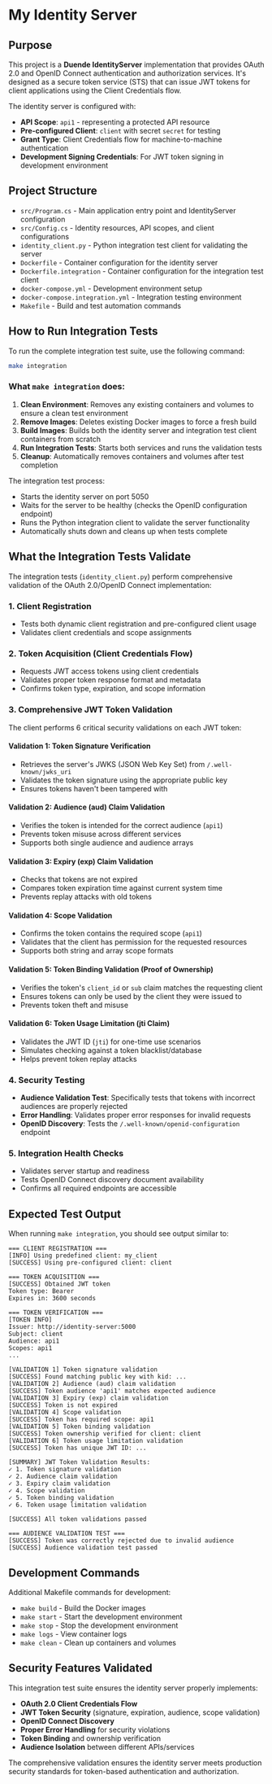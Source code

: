 # My Identity Server

## Purpose

This project is a **Duende IdentityServer** implementation that provides OAuth 2.0 and OpenID Connect authentication and authorization services. It's designed as a secure token service (STS) that can issue JWT tokens for client applications using the Client Credentials flow.

The identity server is configured with:
- **API Scope**: `api1` - representing a protected API resource
- **Pre-configured Client**: `client` with secret `secret` for testing
- **Grant Type**: Client Credentials flow for machine-to-machine authentication
- **Development Signing Credentials**: For JWT token signing in development environment

## Project Structure

- `src/Program.cs` - Main application entry point and IdentityServer configuration
- `src/Config.cs` - Identity resources, API scopes, and client configurations
- `identity_client.py` - Python integration test client for validating the server
- `Dockerfile` - Container configuration for the identity server
- `Dockerfile.integration` - Container configuration for the integration test client
- `docker-compose.yml` - Development environment setup
- `docker-compose.integration.yml` - Integration testing environment
- `Makefile` - Build and test automation commands

## How to Run Integration Tests

To run the complete integration test suite, use the following command:

```bash
make integration
```

### What `make integration` does:

1. **Clean Environment**: Removes any existing containers and volumes to ensure a clean test environment
2. **Remove Images**: Deletes existing Docker images to force a fresh build
3. **Build Images**: Builds both the identity server and integration test client containers from scratch
4. **Run Integration Tests**: Starts both services and runs the validation tests
5. **Cleanup**: Automatically removes containers and volumes after test completion

The integration test process:
- Starts the identity server on port 5050
- Waits for the server to be healthy (checks the OpenID configuration endpoint)
- Runs the Python integration client to validate the server functionality
- Automatically shuts down and cleans up when tests complete

## What the Integration Tests Validate

The integration tests (`identity_client.py`) perform comprehensive validation of the OAuth 2.0/OpenID Connect implementation:

### 1. **Client Registration**
- Tests both dynamic client registration and pre-configured client usage
- Validates client credentials and scope assignments

### 2. **Token Acquisition (Client Credentials Flow)**
- Requests JWT access tokens using client credentials
- Validates proper token response format and metadata
- Confirms token type, expiration, and scope information

### 3. **Comprehensive JWT Token Validation**
The client performs 6 critical security validations on each JWT token:

#### **Validation 1: Token Signature Verification**
- Retrieves the server's JWKS (JSON Web Key Set) from `/.well-known/jwks_uri`
- Validates the token signature using the appropriate public key
- Ensures tokens haven't been tampered with

#### **Validation 2: Audience (aud) Claim Validation**
- Verifies the token is intended for the correct audience (`api1`)
- Prevents token misuse across different services
- Supports both single audience and audience arrays

#### **Validation 3: Expiry (exp) Claim Validation**
- Checks that tokens are not expired
- Compares token expiration time against current system time
- Prevents replay attacks with old tokens

#### **Validation 4: Scope Validation**
- Confirms the token contains the required scope (`api1`)
- Validates that the client has permission for the requested resources
- Supports both string and array scope formats

#### **Validation 5: Token Binding Validation (Proof of Ownership)**
- Verifies the token's `client_id` or `sub` claim matches the requesting client
- Ensures tokens can only be used by the client they were issued to
- Prevents token theft and misuse

#### **Validation 6: Token Usage Limitation (jti Claim)**
- Validates the JWT ID (`jti`) for one-time use scenarios
- Simulates checking against a token blacklist/database
- Helps prevent token replay attacks

### 4. **Security Testing**
- **Audience Validation Test**: Specifically tests that tokens with incorrect audiences are properly rejected
- **Error Handling**: Validates proper error responses for invalid requests
- **OpenID Discovery**: Tests the `/.well-known/openid-configuration` endpoint

### 5. **Integration Health Checks**
- Validates server startup and readiness
- Tests OpenID Connect discovery document availability
- Confirms all required endpoints are accessible

## Expected Test Output

When running `make integration`, you should see output similar to:

```
=== CLIENT REGISTRATION ===
[INFO] Using predefined client: my_client
[SUCCESS] Using pre-configured client: client

=== TOKEN ACQUISITION ===
[SUCCESS] Obtained JWT token
Token type: Bearer
Expires in: 3600 seconds

=== TOKEN VERIFICATION ===
[TOKEN INFO]
Issuer: http://identity-server:5000
Subject: client
Audience: api1
Scopes: api1
...

[VALIDATION 1] Token signature validation
[SUCCESS] Found matching public key with kid: ...
[VALIDATION 2] Audience (aud) claim validation
[SUCCESS] Token audience 'api1' matches expected audience
[VALIDATION 3] Expiry (exp) claim validation
[SUCCESS] Token is not expired
[VALIDATION 4] Scope validation
[SUCCESS] Token has required scope: api1
[VALIDATION 5] Token binding validation
[SUCCESS] Token ownership verified for client: client
[VALIDATION 6] Token usage limitation validation
[SUCCESS] Token has unique JWT ID: ...

[SUMMARY] JWT Token Validation Results:
✓ 1. Token signature validation
✓ 2. Audience claim validation
✓ 3. Expiry claim validation
✓ 4. Scope validation
✓ 5. Token binding validation
✓ 6. Token usage limitation validation

[SUCCESS] All token validations passed

=== AUDIENCE VALIDATION TEST ===
[SUCCESS] Token was correctly rejected due to invalid audience
[SUCCESS] Audience validation test passed
```

## Development Commands

Additional Makefile commands for development:

- `make build` - Build the Docker images
- `make start` - Start the development environment
- `make stop` - Stop the development environment
- `make logs` - View container logs
- `make clean` - Clean up containers and volumes

## Security Features Validated

This integration test suite ensures the identity server properly implements:

- **OAuth 2.0 Client Credentials Flow**
- **JWT Token Security** (signature, expiration, audience, scope validation)
- **OpenID Connect Discovery**
- **Proper Error Handling** for security violations
- **Token Binding** and ownership verification
- **Audience Isolation** between different APIs/services

The comprehensive validation ensures the identity server meets production security standards for token-based authentication and authorization.
